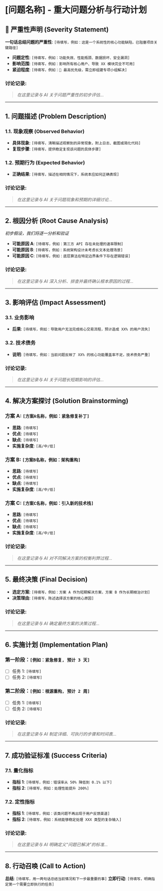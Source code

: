 <!--
本模板由 Gemini 2.5 Pro 创建，旨在引导用户与 AI 助手协作，对项目中的重大技术或质量问题进行深度分析、方案设计和行动规划。

使用说明：
AI 助手你好，请你扮演一名经验丰富、善于解决复杂问题的 Python 技术专家和架构师。
当我提供这个文件作为上下文时，你的任务是与我一起，扮演问题分析的伙伴角色。
我们将协作完成以下结构化分析，请你主动引导讨论，帮助我深入思考、发掘根因、评估影响、并设计出务实可行的解决方案。
你的目标是帮助我将这个模板填充成一份逻辑严密、内容详实、可直接用于指导团队解决问题的行动方案。
-->

# [问题名称] - 重大问题分析与行动计划

## 🚨 严重性声明 (Severity Statement)

**一句话总结问题的严重性**: `[待填写，例如：这是一个系统性的核心功能缺陷，已阻塞项目关键路径]`

- **问题定性**: `[待填写，例如：功能失效、性能瓶颈、数据损坏、安全漏洞]`
- **影响范围**: `[待填写，例如：影响所有核心用户、导致 XX 模块完全不可用]`
- **紧迫程度**: `[待填写，例如：🔴 最高优先级，需立即组建专项小组解决]`

### 讨论记录:
> *在这里记录与 AI 关于问题严重性的初步评估...*

---

## 1. 问题描述 (Problem Description)

### 1.1. 现象观察 (Observed Behavior)
- **具体现象**: `[待填写，清晰描述观察到的异常现象，附上日志、截图或简化代码]`
- **复现步骤**: `[待填写，提供稳定复现该问题的具体步骤]`

### 1.2. 预期行为 (Expected Behavior)
- **正确结果**: `[待填写，描述在相同情况下，系统本应如何正确表现]`

### 讨论记录:
> *在这里记录与 AI 关于问题现象和预期的详细讨论...*

---

## 2. 根因分析 (Root Cause Analysis)

*初步假设，我们将逐一分析和验证*

- **可能原因 A**: `[待填写，例如：第三方 API 存在未处理的速率限制]`
- **可能原因 B**: `[待填写，例如：系统架构设计未考虑长文本处理场景]`
- **可能原因 C**: `[待填写，例如：底层算法在特定边界条件下存在逻辑错误]`

### 讨论记录:
> *在这里记录与 AI 深入分析、排查并最终确认根本原因的过程...*

---

## 3. 影响评估 (Impact Assessment)

### 3.1. 业务影响
- **后果**: `[待填写，例如：导致用户无法完成核心交易流程，预计造成 XX% 的用户流失]`

### 3.2. 技术债务
- **说明**: `[待填写，例如：当前问题反映了 XX% 的核心功能覆盖率不足，技术债务严重]`

### 讨论记录:
> *在这里记录与 AI 关于问题长短期影响的评估...*

---

## 4. 解决方案探讨 (Solution Brainstorming)

### 方案 A: `[方案A名称，例如：紧急修复补丁]`
- **思路**: `[待填写]`
- **优点**: `[待填写]`
- **缺点**: `[待填写]`
- **实施复杂度**: `[高/中/低]`

### 方案 B: `[方案B名称，例如：架构重构]`
- **思路**: `[待填写]`
- **优点**: `[待填写]`
- **缺点**: `[待填写]`
- **实施复杂度**: `[高/中/低]`

### 方案 C: `[方案C名称，例如：引入新的技术栈]`
- **思路**: `[待填写]`
- **优点**: `[待填写]`
- **缺点**: `[待填写]`
- **实施复杂度**: `[高/中/低]`

### 讨论记录:
> *在这里记录与 AI 对不同解决方案的权衡利弊过程...*

---

## 5. 最终决策 (Final Decision)

- **选定方案**: `[待填写，例如：方案 A 作为短期解决方案，方案 B 作为长期根治计划]`
- **决策理由**: `[待填写，陈述选择该方案的核心原因]`

### 讨论记录:
> *在这里记录与 AI 确定最终方案的决策过程...*

---

## 6. 实施计划 (Implementation Plan)

### 第一阶段：`[例如：紧急修复, 预计 3 天]`
- [ ] 任务 1: `[待填写]`
- [ ] 任务 2: `[待填写]`

### 第二阶段：`[例如：根源重构, 预计 2 周]`
- [ ] 任务 1: `[待填写]`
- [ ] 任务 2: `[待填写]`

### 讨论记录:
> *在这里记录与 AI 制定详细、可执行的步骤和时间表...*

---

## 7. 成功验证标准 (Success Criteria)

### 7.1. 量化指标
- **指标 1**: `[待填写，例如：错误率从 50% 降低到 0.1% 以下]`
- **指标 2**: `[待填写，例如：处理性能提升 200%]`

### 7.2. 定性指标
- **指标 1**: `[待填写，例如：该类问题不再出现于用户反馈渠道]`
- **指标 2**: `[待填写，例如：系统能够稳定处理 XXX 类型的复杂输入]`

### 讨论记录:
> *在这里记录与 AI 明确定义“问题已解决”的标准...*

---

## 8. 行动召唤 (Call to Action)

**总结**: `[待填写，用一两句话总结当前情况和下一步最重要的事]`
**立即行动**: `[待填写，明确指定第一个需要立即执行的任务]`
